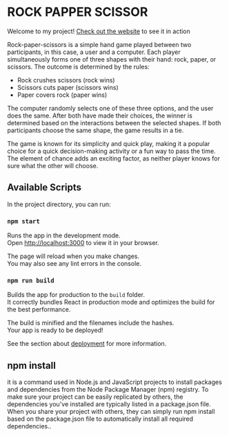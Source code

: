 # ROCK PAPPER SCISSOR

Welcome to my project! [Check out the website](https://bucolic-beijinho-879289.netlify.app/) to see it in action


Rock-paper-scissors is a simple hand game played between two participants, in this case, a user and a computer. Each player simultaneously forms one of three shapes with their hand: rock, paper, or scissors. The outcome is determined by the rules:

- Rock crushes scissors (rock wins)
- Scissors cuts paper (scissors wins)
- Paper covers rock (paper wins)

The computer randomly selects one of these three options, and the user does the same. After both have made their choices, the winner is determined based on the interactions between the selected shapes. If both participants choose the same shape, the game results in a tie.

The game is known for its simplicity and quick play, making it a popular choice for a quick decision-making activity or a fun way to pass the time. The element of chance adds an exciting factor, as neither player knows for sure what the other will choose.

## Available Scripts

In the project directory, you can run:

### `npm start`

Runs the app in the development mode.\
Open [http://localhost:3000](http://localhost:3000) to view it in your browser.

The page will reload when you make changes.\
You may also see any lint errors in the console.


### `npm run build`

Builds the app for production to the `build` folder.\
It correctly bundles React in production mode and optimizes the build for the best performance.

The build is minified and the filenames include the hashes.\
Your app is ready to be deployed!

See the section about [deployment](https://facebook.github.io/create-react-app/docs/deployment) for more information.

## npm install 
it is a command used in Node.js and JavaScript projects to install packages and dependencies from the Node Package Manager (npm) registry. To make sure your project can be easily replicated by others, the dependencies you've installed are typically listed in a package.json file. When you share your project with others, they can simply run npm install based on the package.json file to automatically install all required dependencies..